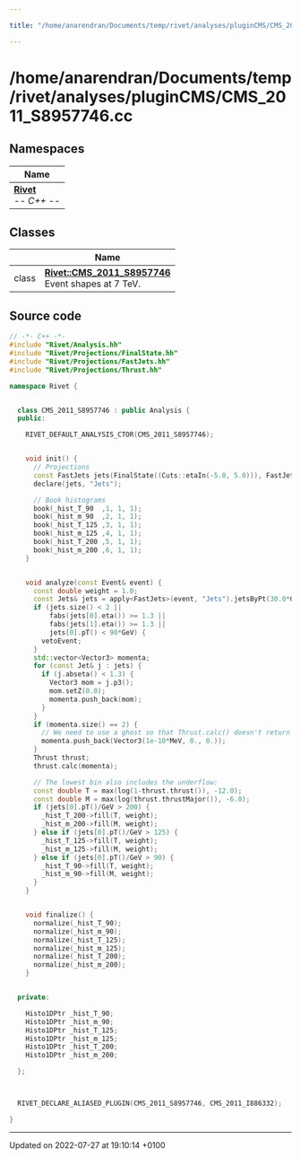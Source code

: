 ```yaml
---

title: "/home/anarendran/Documents/temp/rivet/analyses/pluginCMS/CMS_2011_S8957746.cc"

---
```


# /home/anarendran/Documents/temp/rivet/analyses/pluginCMS/CMS_2011_S8957746.cc



## Namespaces

| Name           |
| -------------- |
| **[Rivet](http://example.org/namespaces/namespacerivet/)** <br>-*- C++ -*-  |

## Classes

|                | Name           |
| -------------- | -------------- |
| class | **[Rivet::CMS_2011_S8957746](http://example.org/classes/classrivet_1_1cms__2011__s8957746/)** <br>Event shapes at 7 TeV.  |




## Source code

```cpp
// -*- C++ -*-
#include "Rivet/Analysis.hh"
#include "Rivet/Projections/FinalState.hh"
#include "Rivet/Projections/FastJets.hh"
#include "Rivet/Projections/Thrust.hh"

namespace Rivet {


  class CMS_2011_S8957746 : public Analysis {
  public:

    RIVET_DEFAULT_ANALYSIS_CTOR(CMS_2011_S8957746);


    void init() {
      // Projections
      const FastJets jets(FinalState((Cuts::etaIn(-5.0, 5.0))), FastJets::ANTIKT, 0.5);
      declare(jets, "Jets");

      // Book histograms
      book(_hist_T_90  ,1, 1, 1);
      book(_hist_m_90  ,2, 1, 1);
      book(_hist_T_125 ,3, 1, 1);
      book(_hist_m_125 ,4, 1, 1);
      book(_hist_T_200 ,5, 1, 1);
      book(_hist_m_200 ,6, 1, 1);
    }


    void analyze(const Event& event) {
      const double weight = 1.0;
      const Jets& jets = apply<FastJets>(event, "Jets").jetsByPt(30.0*GeV);
      if (jets.size() < 2 ||
          fabs(jets[0].eta()) >= 1.3 ||
          fabs(jets[1].eta()) >= 1.3 ||
          jets[0].pT() < 90*GeV) {
        vetoEvent;
      }
      std::vector<Vector3> momenta;
      for (const Jet& j : jets) {
        if (j.abseta() < 1.3) {
          Vector3 mom = j.p3();
          mom.setZ(0.0);
          momenta.push_back(mom);
        }
      }
      if (momenta.size() == 2) {
        // We need to use a ghost so that Thrust.calc() doesn't return 1.
        momenta.push_back(Vector3(1e-10*MeV, 0., 0.));
      }
      Thrust thrust;
      thrust.calc(momenta);

      // The lowest bin also includes the underflow:
      const double T = max(log(1-thrust.thrust()), -12.0);
      const double M = max(log(thrust.thrustMajor()), -6.0);
      if (jets[0].pT()/GeV > 200) {
        _hist_T_200->fill(T, weight);
        _hist_m_200->fill(M, weight);
      } else if (jets[0].pT()/GeV > 125) {
        _hist_T_125->fill(T, weight);
        _hist_m_125->fill(M, weight);
      } else if (jets[0].pT()/GeV > 90) {
        _hist_T_90->fill(T, weight);
        _hist_m_90->fill(M, weight);
      }
    }


    void finalize() {
      normalize(_hist_T_90);
      normalize(_hist_m_90);
      normalize(_hist_T_125);
      normalize(_hist_m_125);
      normalize(_hist_T_200);
      normalize(_hist_m_200);
    }


  private:

    Histo1DPtr _hist_T_90;
    Histo1DPtr _hist_m_90;
    Histo1DPtr _hist_T_125;
    Histo1DPtr _hist_m_125;
    Histo1DPtr _hist_T_200;
    Histo1DPtr _hist_m_200;

  };



  RIVET_DECLARE_ALIASED_PLUGIN(CMS_2011_S8957746, CMS_2011_I886332);

}
```


-------------------------------

Updated on 2022-07-27 at 19:10:14 +0100
